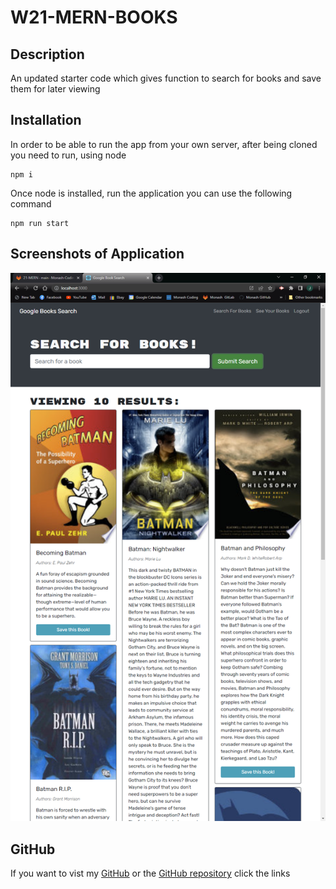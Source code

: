 # W21-MERN-BOOKS
## Description
An updated starter code which gives function to search for books and save them for later viewing
## Installation
In order to be able to run the app from your own server, after being cloned you need to run, using node
```
npm i
```
Once node is installed, run the application you can use the following command
```
npm run start
```
## Screenshots of Application
![Capture1](./media/Capture1.PNG)

## GitHub
If you want to vist my [GitHub](https://github.com/Jamlit37) or the [GitHub repository](https://github.com/Jamlit37/W20-REACT-PORTFOLIO) click the links
